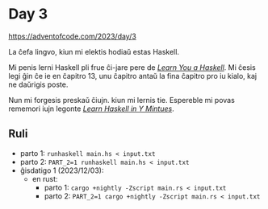 # Day 3

<https://adventofcode.com/2023/day/3>

La ĉefa lingvo, kiun mi elektis hodiaŭ estas Haskell.

Mi penis lerni Haskell pli frue ĉi-jare pere de _[Learn You a Haskell]_. Mi
ĉesis legi ĝin ĉe ie en ĉapitro 13, unu ĉapitro antaŭ la fina ĉapitro pro iu
kialo, kaj ne daŭrigis poste.

Nun mi forgesis preskaŭ ĉiujn. kiun mi lernis tie. Espereble mi povas rememori
iujn legonte _[Learn Haskell in Y Mintues]_.

[Learn You a Haskell]: http://learnyouahaskell.com
[Learn Haskell in Y Mintues]: https://learnxinyminutes.com/docs/haskell/

## Ruli

- parto 1: `runhaskell main.hs < input.txt`
- parto 2: `PART_2=1 runhaskell main.hs < input.txt`
- ĝisdatigo 1 (2023/12/03):
  - en rust:
    - parto 1: `cargo +nightly -Zscript main.rs < input.txt`
    - parto 2: `PART_2=1 cargo +nightly -Zscript main.rs < input.txt`
